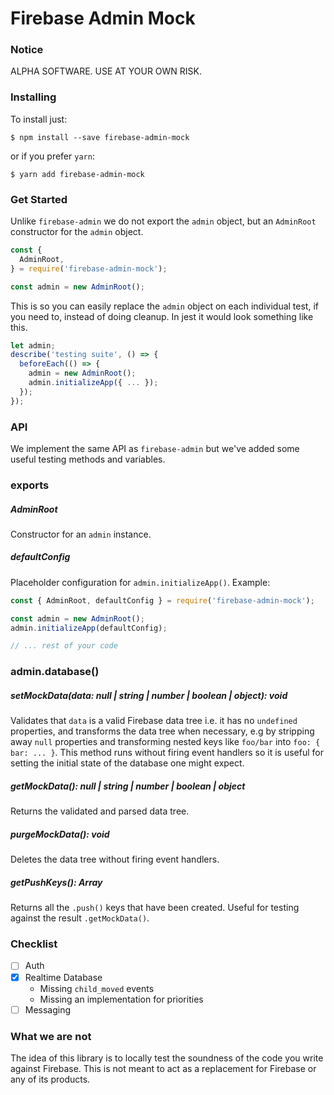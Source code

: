# Firebase Admin Mock

### Notice

ALPHA SOFTWARE. USE AT YOUR OWN RISK.

### Installing

To install just:

```
$ npm install --save firebase-admin-mock
```

or if you prefer `yarn`:
```
$ yarn add firebase-admin-mock
```

### Get Started

Unlike `firebase-admin` we do not export the `admin` object, but an `AdminRoot` constructor for the `admin` object.

```javascript
const {
  AdminRoot,
} = require('firebase-admin-mock');

const admin = new AdminRoot();
```

This is so you can easily replace the `admin` object on each individual test, if you need to, instead of doing cleanup. In jest it would look something like this.

```javascript
let admin;
describe('testing suite', () => {
  beforeEach(() => {
    admin = new AdminRoot();
    admin.initializeApp({ ... });
  });
});
```

### API

We implement the same API as `firebase-admin` but we've added some useful testing methods and variables.

### exports

##### AdminRoot

Constructor for an `admin` instance.

##### defaultConfig

Placeholder configuration for `admin.initializeApp()`. Example:

```javascript
const { AdminRoot, defaultConfig } = require('firebase-admin-mock');

const admin = new AdminRoot();
admin.initializeApp(defaultConfig);

// ... rest of your code
```

### admin.database()

##### setMockData(data: null | string | number | boolean | object): void
Validates that `data` is a valid Firebase data tree i.e. it has no `undefined` properties, and transforms the data tree when necessary, e.g by stripping away `null` properties and transforming nested keys like `foo/bar` into `foo: { bar: ... }`. This method runs without firing event handlers so it is useful for setting the initial state of the database one might expect.

##### getMockData(): null | string | number | boolean | object
Returns the validated and parsed data tree.

##### purgeMockData(): void
Deletes the data tree without firing event handlers.

##### getPushKeys(): Array<string>
Returns all the `.push()` keys that have been created. Useful for testing against the result `.getMockData()`.

### Checklist
- [ ] Auth
- [x] Realtime Database
  - Missing `child_moved` events
  - Missing an implementation for priorities
- [ ] Messaging

### What we are not

The idea of this library is to locally test the soundness of the code you write against Firebase. This is not meant to act as a replacement for Firebase or any of its products.
